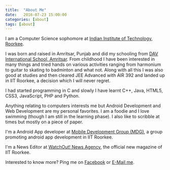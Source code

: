 ```yaml
---
title:  "About Me"
date:   2016-07-23 15:00:00
categories: [about]
tags: [about]
---
```



I am a Computer Science sophomore at [Indian Institute of Technology, Roorkee][IITR].

I was born and raised in Amritsar, Punjab and did my schooling from [DAV International School, Amritsar][DAVIS]. From childhood I have been interested in many things and tried hands on various activities ranging from harmonium to guitar to skating to badminton and what not. Along with all this I was also good at studies and then cleared JEE Advanced with AIR 392 and landed up in IIT Roorkee, a decision which I will never regret.

I had started programming in C and slowly I have learnt C++, Java, HTML5, CSS3, JavaScript, PHP and Python.

Anything relating to computers interests me but Android Development and Web Development are my personal favorites. I am a foodie and I love swimming (though I am still in the learning phase). I also like to scribble at times but mostly on a piece of paper.

I'm a Android App developer at [Mobile Development Group (MDG)][MDG], a group promoting android app development in IIT Roorkee.

I'm a News Editor at [WatchOut! News Agency][WoNA], the official new magazine of IIT Roorkee.

Interested to know more? Ping me on [Facebook][fb] or [E-Mail me][mail].

[IITR]:	 http://www.iitr.ac.in/
[DAVIS]: http://www.davintschool.org/
[MDG]:	 https://mobile.sdslabs.co/
[WoNA]:	 http://wona.co.in
[fb]:	 https://www.facebook.com/hareshkhanna01/
[mail]:	 mailto:khanna.haresh@yahoo.co.